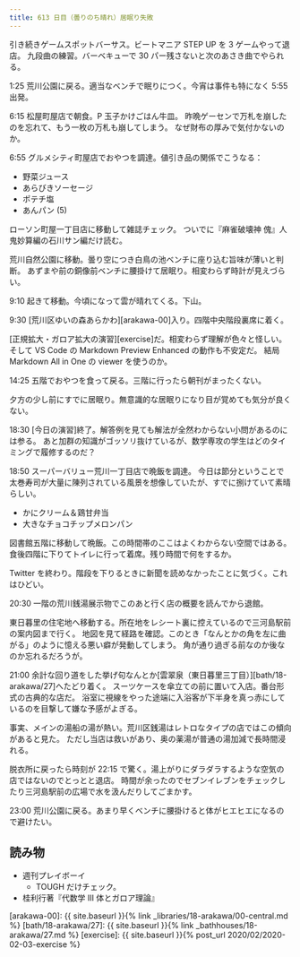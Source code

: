 ```yaml
---
title: 613 日目（曇りのち晴れ）居眠り失敗
---
```


引き続きゲームスポットバーサス。ビートマニア STEP UP を 3 ゲームやって退店。
九段曲の練習。バーベキューで 30 パー残さないと次のあさき曲でやられる。

1:25 荒川公園に戻る。適当なベンチで眠りにつく。今宵は事件も特になく 5:55 出発。

6:15 松屋町屋店で朝食。P 玉子かけごはん牛皿。
昨晩ゲーセンで万札を崩したのを忘れて、もう一枚の万札も崩してしまう。
なぜ財布の厚みで気付かないのか。

6:55 グルメシティ町屋店でおやつを調達。値引き品の関係でこうなる：

* 野菜ジュース
* あらびきソーセージ
* ポテチ塩
* あんパン (5)

ローソン町屋一丁目店に移動して雑誌チェック。
ついでに『麻雀破壊神 傀』人鬼妙算編の石川サン編だけ読む。

荒川自然公園に移動。曇り空につき白鳥の池ベンチに座り込む旨味が薄いと判断。
あずまや前の銅像前ベンチに腰掛けて居眠り。相変わらず時計が見えづらい。

9:10 起きて移動。今頃になって雲が晴れてくる。下山。

9:30 [荒川区ゆいの森あらかわ][arakawa-00]入り。四階中央階段裏席に着く。

[正規拡大・ガロア拡大の演習][exercise]だ。相変わらず理解が色々と怪しい。
そして VS Code の Markdown Preview Enhanced の動作も不安定だ。
結局 Markdown All in One の viewer を使うのか。

14:25 五階でおやつを食って戻る。三階に行ったら朝刊がまったくない。

夕方の少し前にすでに居眠り。無意識的な居眠りになり目が覚めても気分が良くない。

18:30 [今日の演習]終了。解答例を見ても解法が全然わからない小問があるのには参る。
あと加群の知識がゴッソリ抜けているが、数学専攻の学生はどのタイミングで履修するのだ？

18:50 スーパーバリュー荒川一丁目店で晩飯を調達。
今日は節分ということで太巻寿司が大量に陳列されている風景を想像していたが、すでに捌けていて素晴らしい。

* かにクリーム＆鶏甘弁当
* 大きなチョコチップメロンパン

図書館五階に移動して晩飯。この時間帯のここはよくわからない空間ではある。
食後四階に下りてトイレに行って着席。残り時間で何をするか。

Twitter を終わり。階段を下りるときに新聞を読めなかったことに気づく。これはひどい。

20:30 一階の荒川銭湯展示物でこのあと行く店の概要を読んでから退館。

東日暮里の住宅地へ移動する。所在地をレシート裏に控えているので三河島駅前の案内図まで行く。
地図を見て経路を確認。このとき「なんとかの角を左に曲がる」のように憶える悪い癖が発動してしまう。
角が通り過ぎる前なのか後なのか忘れるだろうが。

21:00 余計な回り道をした挙げ句なんとか[雲翠泉（東日暮里三丁目）][bath/18-arakawa/27]へたどり着く。
スーツケースを傘立ての前に置いて入店。番台形式の古典的な店だ。
浴室に視線をやった途端に入浴客が下半身を真っ赤にしているのを目撃して嫌な予感がよぎる。

事実、メインの湯船の湯が熱い。荒川区銭湯はレトロなタイプの店ではこの傾向があると見た。
ただし当店は救いがあり、奥の薬湯が普通の湯加減で長時間浸れる。

脱衣所に戻ったら時刻が 22:15 で驚く。湯上がりにダラダラするような空気の店ではないのでとっとと退店。
時間が余ったのでセブンイレブンをチェックしたり三河島駅前の広場で水を汲んだりしてごまかす。

23:00 荒川公園に戻る。あまり早くベンチに腰掛けると体がヒエヒエになるので避けたい。

## 読み物

* 週刊プレイボーイ
  * TOUGH だけチェック。
* 桂利行著『代数学 III 体とガロア理論』

[arakawa-00]: {{ site.baseurl }}{% link _libraries/18-arakawa/00-central.md %}
[bath/18-arakawa/27]: {{ site.baseurl }}{% link _bathhouses/18-arakawa/27.md %}
[exercise]: {{ site.baseurl }}{% post_url 2020/02/2020-02-03-exercise %}
